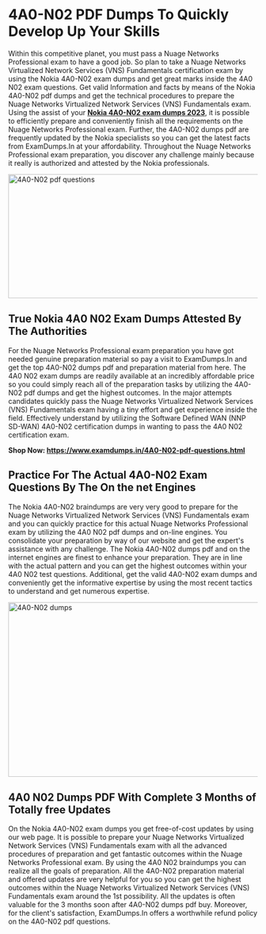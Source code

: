 <h1><strong>4A0-N02 PDF Dumps To Quickly Develop Up Your Skills</strong></h1>
<p>Within this competitive planet, you must pass a Nuage Networks Professional exam to have a good job. So plan to take a Nuage Networks Virtualized Network Services (VNS) Fundamentals certification exam by using the Nokia 4A0-N02 exam dumps and get great marks inside the 4A0 N02 exam questions. Get valid Information and facts by means of the Nokia 4A0-N02 pdf dumps and get the technical procedures to prepare the Nuage Networks Virtualized Network Services (VNS) Fundamentals exam. Using the assist of your <strong><a href="https://www.examdumps.in/4A0-N02-pdf-questions.html">Nokia 4A0-N02 exam dumps 2023</a></strong>, it is possible to efficiently prepare and conveniently finish all the requirements on the Nuage Networks Professional exam. Further, the 4A0-N02 dumps pdf are frequently updated by the Nokia specialists so you can get the latest facts from ExamDumps.In at your affordability. Throughout the Nuage Networks Professional exam preparation, you discover any challenge mainly because it really is authorized and attested by the Nokia professionals.</p>
<p><img src="https://i.ibb.co/zxJwW90/Copy-of-Online-Classes-Twitter-header-post-Made-with-Poster-My-Wall-1.png" alt="4A0-N02 pdf questions" width="750" height="250" /></p>
<h2><strong>True Nokia 4A0 N02 Exam Dumps Attested By The Authorities</strong></h2>
<p>For the Nuage Networks Professional exam preparation you have got needed genuine preparation material so pay a visit to ExamDumps.In and get the top 4A0-N02 dumps pdf and preparation material from here. The 4A0 N02 exam dumps are readily available at an incredibly affordable price so you could simply reach all of the preparation tasks by utilizing the 4A0-N02 pdf dumps and get the highest outcomes. In the major attempts candidates quickly pass the Nuage Networks Virtualized Network Services (VNS) Fundamentals exam having a tiny effort and get experience inside the field. Effectively understand by utilizing the Software Defined WAN (NNP SD-WAN) 4A0-N02 certification dumps in wanting to pass the 4A0 N02 certification exam.</p>
<p><strong>Shop Now:&nbsp;<a href="https://www.examdumps.in/4A0-N02-pdf-questions.html">https://www.examdumps.in/4A0-N02-pdf-questions.html</a></strong></p>
<h2><strong>Practice For The Actual 4A0-N02 Exam Questions By The On the net Engines</strong></h2>
<p>The Nokia 4A0-N02 braindumps are very very good to prepare for the Nuage Networks Virtualized Network Services (VNS) Fundamentals exam and you can quickly practice for this actual Nuage Networks Professional exam by utilizing the 4A0 N02 pdf dumps and on-line engines. You consolidate your preparation by way of our website and get the expert's assistance with any challenge. The Nokia 4A0-N02 dumps pdf and on the internet engines are finest to enhance your preparation. They are in line with the actual pattern and you can get the highest outcomes within your 4A0 N02 test questions. Additional, get the valid 4A0-N02 exam dumps and conveniently get the informative expertise by using the most recent tactics to understand and get numerous expertise.</p>
<p><a href="https://www.examdumps.in/4A0-N02-pdf-questions.html"><img src="https://i.ibb.co/QkNtdwY/Copy-of-Zoom-Online-Classes-Facebook-Share-Po-Made-with-Poster-My-Wall-1.jpg" alt="4A0-N02 dumps" width="670" height="352" /></a></p>
<h2><strong>4A0 N02 Dumps PDF With Complete 3 Months of Totally free Updates</strong></h2>
<p>On the Nokia 4A0-N02 exam dumps you get free-of-cost updates by using our web page. It is possible to prepare your Nuage Networks Virtualized Network Services (VNS) Fundamentals exam with all the advanced procedures of preparation and get fantastic outcomes within the Nuage Networks Professional exam. By using the 4A0 N02 braindumps you can realize all the goals of preparation. All the 4A0-N02 preparation material and offered updates are very helpful for you so you can get the highest outcomes within the Nuage Networks Virtualized Network Services (VNS) Fundamentals exam around the 1st possibility. All the updates is often valuable for the 3 months soon after 4A0-N02 dumps pdf buy. Moreover, for the client's satisfaction, ExamDumps.In offers a worthwhile refund policy on the 4A0-N02 pdf questions.</p>
